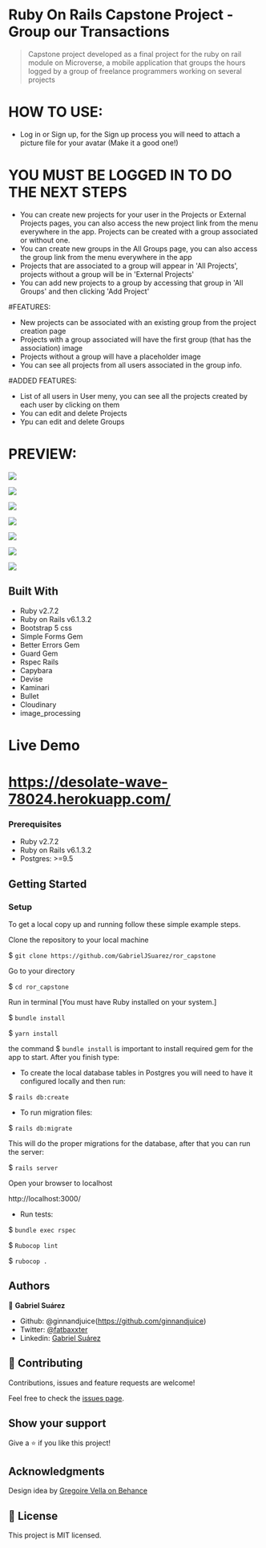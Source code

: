# Ruby On Rails Capstone Project - Group our Transactions

> Capstone project developed as a final project for the ruby on rail module on Microverse, a mobile application that groups the hours logged by a group of freelance programmers working on several projects

# HOW TO USE:

- Log in or Sign up, for the Sign up process you will need to attach a picture file for your avatar (Make it a good one!)

# YOU MUST BE LOGGED IN TO DO THE NEXT STEPS

- You can create new projects for your user in the Projects or External Projects pages, you can also access the new project link from the menu everywhere in the app. Projects can be created with a group associated or without one. 
- You can create new groups in the All Groups page, you can also access the group link from the menu everywhere in the app
- Projects that are associated to a group will appear in 'All Projects', projects without a group will be in 'External Projects'
- You can add new projects to a group by accessing that group in 'All Groups' and then clicking 'Add Project'

#FEATURES:

- New projects can be associated with an existing group from the project creation page
- Projects with a group associated will have the first group (that has the association) image
- Projects without a group will have a placeholder image
- You can see all projects from all users associated in the group info.

#ADDED FEATURES:

- List of all users in User meny, you can see all the projects created by each user by clicking on them
- You can edit and delete Projects
- Ypu can edit and delete Groups

# PREVIEW:

![](https://github.com/GabrielJSuarez/ror_capstone/blob/development/app/assets/images/1.png)

![](https://github.com/GabrielJSuarez/ror_capstone/blob/development/app/assets/images/2.png)

![](https://github.com/GabrielJSuarez/ror_capstone/blob/development/app/assets/images/3.png)

![](https://github.com/GabrielJSuarez/ror_capstone/blob/development/app/assets/images/4.png)

![](https://github.com/GabrielJSuarez/ror_capstone/blob/development/app/assets/images/5.png)

![](https://github.com/GabrielJSuarez/ror_capstone/blob/development/app/assets/images/6.png)

![](https://github.com/GabrielJSuarez/ror_capstone/blob/development/app/assets/images/7.png)

## Built With

- Ruby v2.7.2
- Ruby on Rails v6.1.3.2
- Bootstrap 5 css 
- Simple Forms Gem
- Better Errors Gem
- Guard Gem
- Rspec Rails
- Capybara
- Devise
- Kaminari
- Bullet
- Cloudinary
- image_processing

# Live Demo

# https://desolate-wave-78024.herokuapp.com/

### Prerequisites

- Ruby v2.7.2
- Ruby on Rails v6.1.3.2
- Postgres: >=9.5

## Getting Started

### Setup

To get a local copy up and running follow these simple example steps.

Clone the repository to your local machine

$ `git clone https://github.com/GabrielJSuarez/ror_capstone`

Go to your directory

$ `cd ror_capstone`

Run in terminal [You must have Ruby installed on your system.]

$ `bundle install`

$ `yarn install`

the command $ `bundle install` is important to install required gem for the app to start. After you finish type:

- To create the local database tables in Postgres you will need to have it configured locally and then run:

$ `rails db:create`

- To run migration files:

$ `rails db:migrate`

This will do the proper migrations for the database, after that you can run the server:

$ `rails server`

Open your browser to localhost

http://localhost:3000/

- Run tests:

$ `bundle exec rspec`

$ `Rubocop lint`

$ `rubocop .`

## Authors

👤 **Gabriel Suárez**

- Github: @ginnandjuice(https://github.com/ginnandjuice)
- Twitter: [@fatbaxxter](https://twitter.com/fatbaxxter)
- Linkedin: [Gabriel Suárez](https://www.linkedin.com/in/gabriel-ginn-suarez/)

## 🤝 Contributing

Contributions, issues and feature requests are welcome!

Feel free to check the [issues page](issues/).

## Show your support

Give a ⭐️ if you like this project!

## Acknowledgments

Design idea by [Gregoire Vella on Behance](https://www.behance.net/gregoirevella)

## 📝 License

This project is MIT licensed.

